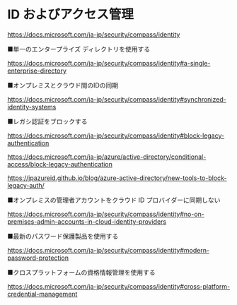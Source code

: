 # ID およびアクセス管理

https://docs.microsoft.com/ja-jp/security/compass/identity

■単一のエンタープライズ ディレクトリを使用する

https://docs.microsoft.com/ja-jp/security/compass/identity#a-single-enterprise-directory

■オンプレミスとクラウド間のIDの同期

https://docs.microsoft.com/ja-jp/security/compass/identity#synchronized-identity-systems

■レガシ認証をブロックする

https://docs.microsoft.com/ja-jp/security/compass/identity#block-legacy-authentication

https://docs.microsoft.com/ja-jp/azure/active-directory/conditional-access/block-legacy-authentication

https://jpazureid.github.io/blog/azure-active-directory/new-tools-to-block-legacy-auth/

■オンプレミスの管理者アカウントをクラウド ID プロバイダーに同期しない

https://docs.microsoft.com/ja-jp/security/compass/identity#no-on-premises-admin-accounts-in-cloud-identity-providers

■最新のパスワード保護製品を使用する

https://docs.microsoft.com/ja-jp/security/compass/identity#modern-password-protection

■クロスプラットフォームの資格情報管理を使用する

https://docs.microsoft.com/ja-jp/security/compass/identity#cross-platform-credential-management
